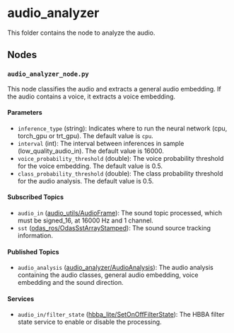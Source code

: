 # audio_analyzer
This folder contains the node to analyze the audio.

## Nodes
### `audio_analyzer_node.py`
This node classifies the audio and extracts a general audio embedding. If the audio contains a voice, it extracts a voice embedding.

#### Parameters
 - `inference_type` (string): Indicates where to run the neural network (cpu, torch_gpu or trt_gpu). The default value is `cpu`.
 - `interval` (int): The interval between inferences in sample (low_quality_audio_in). The default value is 16000.
 - `voice_probability_threshold` (double): The voice probability threshold for the voice embedding. The default value is 0.5.
 - `class_probability_threshold` (double): The class probability threshold for the audio analysis. The default value is 0.5.

#### Subscribed Topics
 - `audio_in` ([audio_utils/AudioFrame](https://github.com/introlab/audio_utils/blob/main/msg/AudioFrame.msg)): The sound topic processed, which must be signed_16, at 16000 Hz and 1 channel.
 - `sst` ([odas_ros/OdasSstArrayStamped](https://github.com/introlab/odas_ros/blob/main/msg/OdasSstArrayStamped.msg)): The sound source tracking information.

#### Published Topics
 - `audio_analysis` ([audio_analyzer/AudioAnalysis](msg/AudioAnalysis.msg)): The audio analysis containing the audio classes, general audio embedding, voice embedding and the sound direction.

#### Services
 - `audio_in/filter_state` ([hbba_lite/SetOnOffFilterState](../../hbba_lite/srv/SetOnOffFilterState.srv)): The HBBA filter state service to enable or disable the processing.
